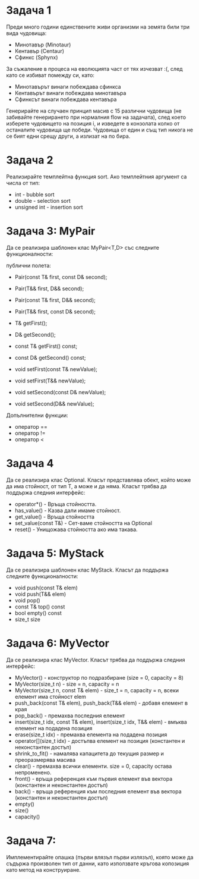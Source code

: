 # Задача 1
Преди много години единствените живи организми на земята били три вида чудовища:

* Минотавър (Minotaur)
* Кентавър (Centaur)
* Сфинкс (Sphynx)

За съжаление в процеса на еволюцията част от тях изчезват :(, след като се избиват помежду си, като:

* Минотавърът винаги побеждава сфинкса
* Кентавърът винаги побеждава минотавъра
* Сфинксът винаги побеждава кентавъра

Генерирайте на случаен принцип масив с 15 различни чудовища (не забивайте генерирането при нормалния flow на задачата), след което изберете чудовището на позиция i, и изведете в конзолата колко от останалите чудовища ще победи. Чудовища от един и същ тип никога не се бият едни срещу други, а излизат на по бира.

# Задача 2
Реализирайте темплейтна функция sort. Ако темплейтния аргумент са числа от тип:

* int - bubble sort
* double - selection sort
* unsigned int - insertion sort

# Задача 3: MyPair
Да се реализира шаблонен клас MyPair<T,D> със следните функционалности:

публични полета:

* Pair(const T& first, const D& second);
* Pair(T&& first, D&& second);
* Pair(const T& first, D&& second);
* Pair(T&& first, const D& second);

* T& getFirst();
* D& getSecond();
* const T& getFirst() const;
* const D& getSecond() const;

* void setFirst(const T& newValue);
* void setFirst(T&& newValue);
* void setSecond(const D& newValue);
* void setSecond(D&& newValue);

Допълнителни функции:

* оператор ==
* оператор !=
* оператор <

# Задача 4
Да се реализира клас Optional<T>. Класът представлява обект, който може да има стойност, от тип T, а може и да няма. Класът трябва да поддържа следния интерфейс:

* operator*() - Връща стойността.
* has_value() - Казва дали имаме стойност.
* get_value() - Връща стойността
* set_value(const T&) - Сет-ваме стойността на Optional
* reset() - Унищожава стойността ако има такава.

# Задача 5: MyStack
Да се реализира шаблонен клас MyStack<T>. Класът да поддържа следните функционалности:

* void push(const T& elem)
* void push(T&& elem)
* void pop()
* const T& top() const
* bool empty() const
* size_t size

# Задача 6: MyVector
Да се реализира клас MyVector<T>. Класът трябва да поддържа следния интерфейс:

* MyVector() - конструктор по подразбиране (size = 0, capacity = 8)
* MyVector(size_t n) - size = n, capacity = n
* MyVector(size_t n, const T& elem) - size_t = n, capacity = n, всеки елемент има стойност elem
* push_back(const T& elem), push_back(T&& elem) - добавя елемент в края
* pop_back() - премахва последния елемент
* insert(size_t idx, const T& elem), insert(size_t idx, T&& elem) - вмъква елемент на подадена позиция
* erase(size_t idx) - премахва елемента на подадена позиция
* operator[](size_t idx) - достъпва елемент на позиция (константен и неконстантен достъп)
* shrink_to_fit() - намалява капацитета до текущия размер и преоразмерява масива
* clear() - премахва всички елементи. size = 0, capacity остава непроменено.
* front() - връща референция към първия елемент във вектора (константен и неконстантен достъп)
* back() - връща референция към последния елемент във вектора (константен и неконстантен достъп)
* empty()
* size()
* capacity()

# Задача 7:
Имплементирайте опашка (първи влязъл първи излязъл), която може да съдържа произволен тип от данни, като използвате кръгова копозиция като метод на конструиране.
